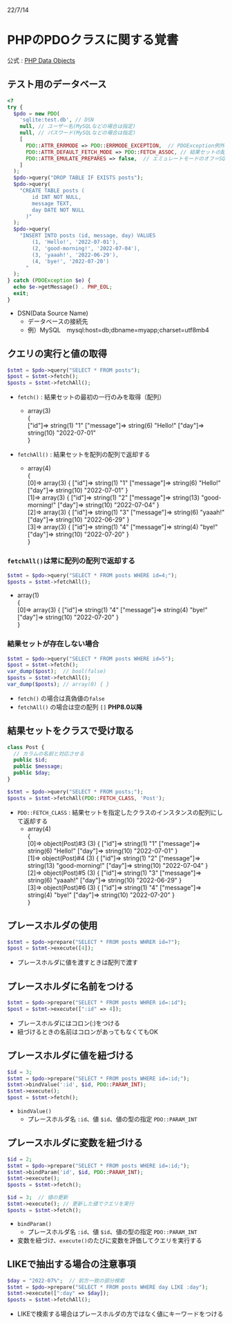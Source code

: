 22/7/14

# PHPのPDOクラスに関する覚書

公式 : [PHP Data Objects](https://www.php.net/manual/ja/book.pdo.php)

## テスト用のデータベース
```php
<?
try {
  $pdo = new PDO(
    'sqlite:test.db', // DSN
    null, // ユーザー名(MySQLなどの場合は指定)
    null, // パスワード(MySQLなどの場合は指定)
    [
      PDO::ATTR_ERRMODE => PDO::ERRMODE_EXCEPTION,  // PDOException例外をスローできるようにする
      PDO::ATTR_DEFAULT_FETCH_MODE => PDO::FETCH_ASSOC, // 結果セットの配列のキーをSQLのカラム名にする
      PDO::ATTR_EMULATE_PREPARES => false,  // エミュレートモードのオフ＝SQLで設定した型で値を受け取る
    ]
  );
  $pdo->query("DROP TABLE IF EXISTS posts");
  $pdo->query(
    "CREATE TABLE posts (
        id INT NOT NULL,
        message TEXT,
        day DATE NOT NULL
      )"
  );
  $pdo->query(
    "INSERT INTO posts (id, message, day) VALUES
        (1, 'Hello!', '2022-07-01'),
        (2, 'good-morning!', '2022-07-04'),
        (3, 'yaaah!', '2022-06-29'),
        (4, 'bye!', '2022-07-20')
      "
  );
} catch (PDOException $e) {
  echo $e->getMessage() . PHP_EOL;
  exit;
}
```
- DSN(Data Source Name)
  - データベースの接続先
  - 例）MySQL　mysql:host=db;dbname=myapp;charset=utf8mb4

## クエリの実行と値の取得
```php
$stmt = $pdo->query("SELECT * FROM posts");
$post = $stmt->fetch();
$posts = $stmt->fetchAll();
```
- `fetch()` : 結果セットの最初の一行のみを取得（配列）
  - array(3)    
    {   
      ["id"]=> string(1) "1" ["message"]=> string(6) "Hello!" ["day"]=> string(10) "2022-07-01"   
    }   

- `fetchAll()` : 結果セットを配列の配列で返却する
  - array(4)    
    {    
      [0]=> array(3) { ["id"]=> string(1) "1" ["message"]=> string(6) "Hello!" ["day"]=> string(10) "2022-07-01" }    
      [1]=> array(3) { ["id"]=> string(1) "2" ["message"]=> string(13) "good-morning!" ["day"]=> string(10) "2022-07-04" }    
      [2]=> array(3) { ["id"]=> string(1) "3" ["message"]=> string(6) "yaaah!" ["day"]=> string(10) "2022-06-29" }    
      [3]=> array(3) { ["id"]=> string(1) "4" ["message"]=> string(4) "bye!" ["day"]=> string(10) "2022-07-20" }    
    }

### `fetchAll()`は常に配列の配列で返却する
```php
$stmt = $pdo->query("SELECT * FROM posts WHERE id=4;");
$posts = $stmt->fetchAll();
```
- array(1)    
 {     
  [0]=> array(3) { ["id"]=> string(1) "4" ["message"]=> string(4) "bye!" ["day"]=> string(10) "2022-07-20" }    
  }

### 結果セットが存在しない場合
```php
$stmt = $pdo->query("SELECT * FROM posts WHERE id=5");
$post = $stmt->fetch();
var_dump($post);  // bool(false)
$posts = $stmt->fetchAll();
var_dump($posts); // array(0) { }
```
- `fetch()` の場合は真偽値の`false`
- `fetchAll()` の場合は空の配列 `[]` **PHP8.0以降**



## 結果セットをクラスで受け取る
```php
class Post {
  // カラムの名前と対応させる
  public $id;
  public $message;
  public $day;
}

$stmt = $pdo->query("SELECT * FROM posts;");
$posts = $stmt->fetchAll(PDO::FETCH_CLASS, 'Post');
```
- `PDO::FETCH_CLASS` : 結果セットを指定したクラスのインスタンスの配列にして返却する
  - array(4)     
  {     
    [0]=> object(Post)#3 (3) { ["id"]=> string(1) "1" ["message"]=> string(6) "Hello!" ["day"]=> string(10) "2022-07-01" }     
    [1]=> object(Post)#4 (3) { ["id"]=> string(1) "2" ["message"]=> string(13) "good-morning!" ["day"]=> string(10) "2022-07-04" }     
    [2]=> object(Post)#5 (3) { ["id"]=> string(1) "3" ["message"]=> string(6) "yaaah!" ["day"]=> string(10) "2022-06-29" }     
    [3]=> object(Post)#6 (3) { ["id"]=> string(1) "4" ["message"]=> string(4) "bye!" ["day"]=> string(10) "2022-07-20" }     
  }

## プレースホルダの使用
```php
$stmt = $pdo->prepare("SELECT * FROM posts WHRER id=?");
$post = $stmt->execute([4]);
```
- プレースホルダに値を渡すときは配列で渡す

## プレースホルダに名前をつける
```php
$stmt = $pdo->prepare("SELECT * FROM posts WHRER id=:id");
$post = $stmt->execute([":id" => 4]);
```
- プレースホルダにはコロン(:)をつける
- 紐づけるときの名前はコロンがあってもなくてもOK

## プレースホルダに値を紐づける
```php
$id = 3;
$stmt = $pdo->prepare("SELECT * FROM posts WHERE id=:id;");
$stmt->bindValue(':id', $id, PDO::PARAM_INT);
$stmt->execute();
$post = $stmt->fetch();
```
- `bindValue()`
  - プレースホルダ名 `:id`、値 `$id`、値の型の指定 `PDO::PARAM_INT`

## プレースホルダに変数を紐づける
```php
$id = 2;
$stmt = $pdo->prepare("SELECT * FROM posts WHERE id=:id;");
$stmt->bindParam('id', $id, PDO::PARAM_INT);
$stmt->execute();
$posts = $stmt->fetch();

$id = 3;  // 値の更新
$stmt->execute(); // 更新した値でクエリを実行
$posts = $stmt->fetch();

```
- `bindParam()`
  - プレースホルダ名 `:id`、値 `$id`、値の型の指定 `PDO::PARAM_INT`
- 変数を紐づけ、`execute()`のたびに変数を評価してクエリを実行する

## LIKEで抽出する場合の注意事項
```php
$day = "2022-07%";  // 前方一致の部分検索
$stmt = $pdo->prepare("SELECT * FROM posts WHERE day LIKE :day");
$stmt->execute([":day" => $day]);
$posts = $stmt->fetchAll();
```
- LIKEで検索する場合はプレースホルダの方ではなく値にキーワードをつける
